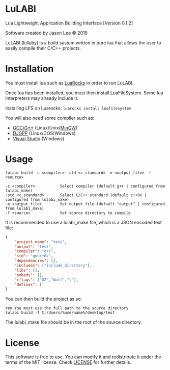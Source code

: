 # LuLABI
Lua Lightweight Application Building Interface [Version 0.1.2]

Software created by Jason Lee © 2019

LuLABI (lullaby) is a build system written in pure lua that allows the user to easily compile 
their C/C++ projects.

# Installation
You must install lua such as [LuaRocks](https://github.com/luarocks/luarocks) in order to run LuLABI.

Once lua has been installed, you must then install LuaFileSystem. Some lua interpreters may already include it.

Installing LFS on Luarocks:
```luarocks install luafilesystem```

You will also need some compiler such as:

- [GCC/G++](https://gcc.gnu.org/) (Linux/Unix/[MinGW](https://osdn.net/projects/mingw/releases/))
- [DJGPP](https://github.com/andrewwutw/build-djgpp) (Linux/DOS/Windows)
- [Visual Studio](https://visualstudio.microsoft.com/) (Windows)

# Usage
```
lulabi build -c <compiler> -std <c_standard> -o <output_file> -f <source>

-c <compiler>           Select compiler (default g++ | configured from lulabi_make)
-std <c_standard>       Select C/C++ standard (default c++0x | configured from lulabi_make)
-o <output_file>        Set output file (default "output" | configured from lulabi_make)
-f <source>             Set source directory to compile
```

It is recommended to use a lulabi_make file, which is a JSON encoded text file:
```json
{
	"project_name": "test",
	"output": "test",
	"compiler": "g++",
	"std": "gnu++0x",
	"dependencies": [],
	"includes": ["include_directory"],
	"libs": [],
	"embeds": [],
	"cflags": ["O2","Wall","s"],
	"defines": []
}
```
You can then build the project as so:
```
rem You must use the full path to the source directory
lulabi build -f C:/Users/%username%/desktop/test
```

The lulabi_make file should be in the root of the source directory.

# License
This software is free to use. You can modify it and redistribute it under the terms of the 
MIT license. Check [LICENSE](LICENSE) for further details.
